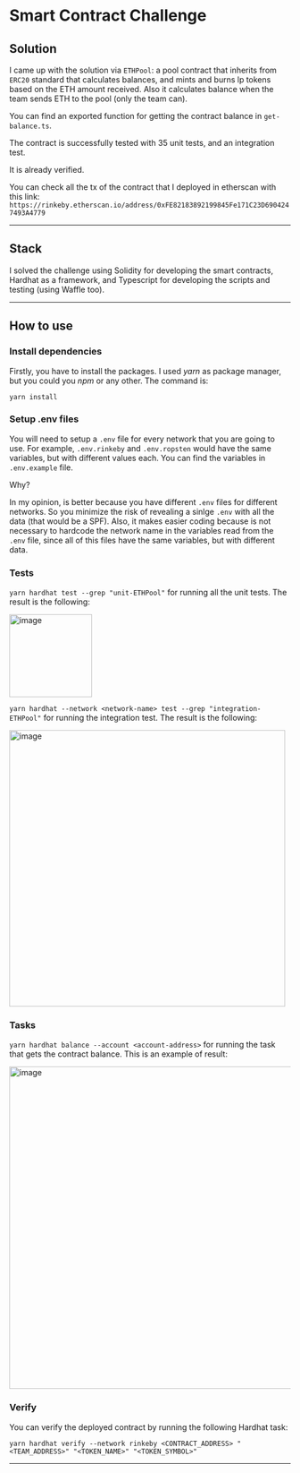 # Smart Contract Challenge

## Solution

I came up with the solution via `ETHPool`: a pool contract that inherits from `ERC20` standard that calculates balances, and mints and burns lp tokens based on the ETH amount received. Also it calculates balance when the team sends ETH to the pool (only the team can).

You can find an exported function for getting the contract balance in `get-balance.ts`.

The contract is successfully tested with 35 unit tests, and an integration test.

It is already verified.

You can check all the tx of the contract that I deployed in etherscan with this link: `https://rinkeby.etherscan.io/address/0xFE82183892199845Fe171C23D6904247493A4779`

---

## Stack

I solved the challenge using Solidity for developing the smart contracts, Hardhat as a framework, and Typescript for developing the scripts and testing (using Waffle too).

---

## How to use

### Install dependencies
Firstly, you have to install the packages. I used _yarn_ as package manager, but you could you _npm_ or any other. The command is:

`yarn install`

### Setup .env files

You will need to setup a `.env` file for every network that you are going to use.
For example, `.env.rinkeby` and `.env.ropsten` would have the same variables, but with different values each. You can find the variables in `.env.example` file.

Why?

In my opinion, is better because you have different `.env` files for different networks. So you minimize the risk of revealing a sinlge `.env` with all the data (that would be a SPF). Also, it makes easier coding because is not necessary to hardcode the network name in the variables read from the `.env` file, since all of this files have the same variables, but with different data.

### Tests

`yarn hardhat test --grep "unit-ETHPool"` for running all the unit tests. The result is the following:

<img width="148" alt="image" src="https://user-images.githubusercontent.com/71539596/178418423-52f6ef5e-ecef-415c-9e7d-c8b09a88ab43.png">


`yarn hardhat --network <network-name> test --grep "integration-ETHPool"` for running the integration test. The result is the following:

<img width="494" alt="image" src="https://user-images.githubusercontent.com/71539596/178420325-70deaed6-d4dd-4c77-adf8-8870e02f18e3.png">

### Tasks

`yarn hardhat balance --account <account-address>` for running the task that gets the contract balance. This is an example of result:

<img width="576" alt="image" src="https://user-images.githubusercontent.com/71539596/178421954-f294e241-716a-4396-be13-22d29f3b2dcb.png">


### Verify

You can verify the deployed contract by running the following Hardhat task:

`yarn hardhat verify --network rinkeby <CONTRACT_ADDRESS> "<TEAM_ADDRESS>" "<TOKEN_NAME>" "<TOKEN_SYMBOL>"`

---
